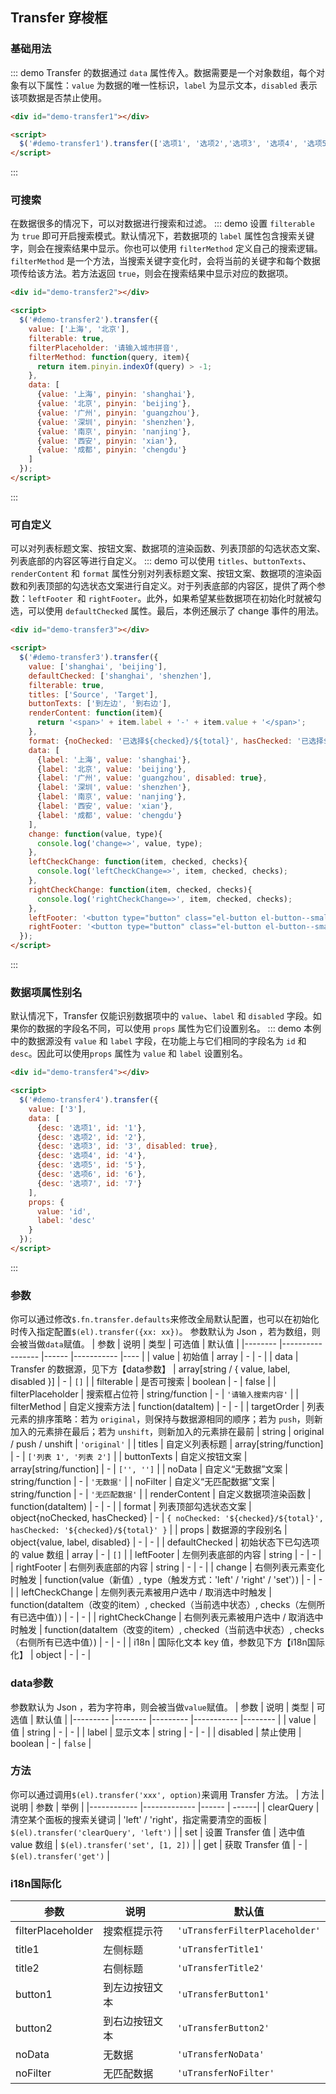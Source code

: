 ## Transfer 穿梭框

### 基础用法
::: demo Transfer 的数据通过 `data` 属性传入。数据需要是一个对象数组，每个对象有以下属性：`value` 为数据的唯一性标识，`label` 为显示文本，`disabled` 表示该项数据是否禁止使用。

``` html
<div id="demo-transfer1"></div>

<script>
  $('#demo-transfer1').transfer(['选项1', '选项2','选项3', '选项4', '选项5']);
</script>
```
:::

### 可搜索
在数据很多的情况下，可以对数据进行搜索和过滤。
::: demo 设置 `filterable` 为 `true` 即可开启搜索模式。默认情况下，若数据项的 `label` 属性包含搜索关键字，则会在搜索结果中显示。你也可以使用 `filterMethod` 定义自己的搜索逻辑。`filterMethod` 是一个方法，当搜索关键字变化时，会将当前的关键字和每个数据项传给该方法。若方法返回 `true`，则会在搜索结果中显示对应的数据项。

``` html
<div id="demo-transfer2"></div>

<script>
  $('#demo-transfer2').transfer({
    value: ['上海', '北京'],
    filterable: true,
    filterPlaceholder: '请输入城市拼音',
    filterMethod: function(query, item){
      return item.pinyin.indexOf(query) > -1;
    },
    data: [
      {value: '上海', pinyin: 'shanghai'},
      {value: '北京', pinyin: 'beijing'},
      {value: '广州', pinyin: 'guangzhou'},
      {value: '深圳', pinyin: 'shenzhen'},
      {value: '南京', pinyin: 'nanjing'},
      {value: '西安', pinyin: 'xian'},
      {value: '成都', pinyin: 'chengdu'}
    ]
  });
</script>
```
:::

### 可自定义
可以对列表标题文案、按钮文案、数据项的渲染函数、列表顶部的勾选状态文案、列表底部的内容区等进行自定义。
::: demo 可以使用 `titles`、`buttonTexts`、`renderContent` 和 `format` 属性分别对列表标题文案、按钮文案、数据项的渲染函数和列表顶部的勾选状态文案进行自定义。对于列表底部的内容区，提供了两个参数：`leftFooter `和 `rightFooter`。此外，如果希望某些数据项在初始化时就被勾选，可以使用 `defaultChecked` 属性。最后，本例还展示了 change 事件的用法。

``` html
<div id="demo-transfer3"></div>

<script>
  $('#demo-transfer3').transfer({
    value: ['shanghai', 'beijing'],
    defaultChecked: ['shanghai', 'shenzhen'],
    filterable: true,
    titles: ['Source', 'Target'],
    buttonTexts: ['到左边', '到右边'],
    renderContent: function(item){
      return '<span>' + item.label + '-' + item.value + '</span>';
    },
    format: {noChecked: '已选择${checked}/${total}', hasChecked: '已选择${checked}/${total}'},
    data: [
      {label: '上海', value: 'shanghai'},
      {label: '北京', value: 'beijing'},
      {label: '广州', value: 'guangzhou', disabled: true},
      {label: '深圳', value: 'shenzhen'},
      {label: '南京', value: 'nanjing'},
      {label: '西安', value: 'xian'},
      {label: '成都', value: 'chengdu'}
    ],
    change: function(value, type){
      console.log('change=>', value, type);
    },
    leftCheckChange: function(item, checked, checks){
      console.log('leftCheckChange=>', item, checked, checks);
    },
    rightCheckChange: function(item, checked, checks){
      console.log('rightCheckChange=>', item, checked, checks);
    },
    leftFooter: '<button type="button" class="el-button el-button--small" style="margin-left: 5px">操作</button>',
    rightFooter: '<button type="button" class="el-button el-button--small" style="margin-left: 5px">操作</button>'
  });
</script>
```
:::

### 数据项属性别名
默认情况下，Transfer 仅能识别数据项中的 `value`、`label` 和 `disabled` 字段。如果你的数据的字段名不同，可以使用 `props` 属性为它们设置别名。
::: demo 本例中的数据源没有 `value` 和 `label` 字段，在功能上与它们相同的字段名为 `id` 和 `desc`。因此可以使用`props` 属性为 `value` 和 `label` 设置别名。

``` html
<div id="demo-transfer4"></div>

<script>
  $('#demo-transfer4').transfer({
    value: ['3'],
    data: [
      {desc: '选项1', id: '1'},
      {desc: '选项2', id: '2'},
      {desc: '选项3', id: '3', disabled: true},
      {desc: '选项4', id: '4'},
      {desc: '选项5', id: '5'},
      {desc: '选项6', id: '6'},
      {desc: '选项7', id: '7'}
    ],
    props: {
      value: 'id',
      label: 'desc'
    }
  });
</script>
```
:::

### 参数
你可以通过修改`$.fn.transfer.defaults`来修改全局默认配置，也可以在初始化时传入指定配置`$(el).transfer({xx: xx})`。
参数默认为 Json ，若为数组，则会被当做`data`赋值。
| 参数    | 说明             | 类型    | 可选值     | 默认值 |
|-------- |----------------- |------ |-----------  |---- |
| value | 初始值 | array | - | - |
| data | Transfer 的数据源，见下方【data参数】 | array[string / { value, label, disabled }] | - | `[]` |
| filterable | 是否可搜索 | boolean | - | false |
| filterPlaceholder | 搜索框占位符 | string/function | - | `'请输入搜索内容'` |
| filterMethod | 自定义搜索方法 | function(dataItem) | - | - |
| targetOrder | 列表元素的排序策略：若为 `original`，则保持与数据源相同的顺序；若为 `push`，则新加入的元素排在最后；若为 `unshift`，则新加入的元素排在最前 | string | original / push / unshift | `'original'` |
| titles | 自定义列表标题 | array[string/function] | - | `['列表 1', '列表 2']` |
| buttonTexts | 自定义按钮文案 | array[string/function] | - | `['', '']` |
| noData | 自定义“无数据”文案 | string/function | - | `'无数据'` |
| noFilter | 自定义“无匹配数据”文案 | string/function | - | `'无匹配数据'` |
| renderContent | 自定义数据项渲染函数 | function(dataItem) | - | - |
| format | 列表顶部勾选状态文案 | object{noChecked, hasChecked} | - | `{ noChecked: '${checked}/${total}', hasChecked: '${checked}/${total}' }` |
| props | 数据源的字段别名 | object{value, label, disabled} | - | - |
| defaultChecked | 初始状态下已勾选项的 value 数组 | array | - | `[]` |
| leftFooter | 左侧列表底部的内容 | string | - | - |
| rightFooter | 右侧列表底部的内容 | string | - | - |
| change | 右侧列表元素变化时触发 | function(value（新值）, type（触发方式：'left' / 'right' / 'set'）) | - | - |
| leftCheckChange | 左侧列表元素被用户选中 / 取消选中时触发 | function(dataItem（改变的item）, checked（当前选中状态）, checks（左侧所有已选中值）) | - | - |
| rightCheckChange | 右侧列表元素被用户选中 / 取消选中时触发 | function(dataItem（改变的item）, checked（当前选中状态）, checks（右侧所有已选中值）) | - | - |
| i18n | 国际化文本 key 值，参数见下方【i18n国际化】 | object | - | - |

### data参数
参数默认为 Json ，若为字符串，则会被当做`value`赋值。
| 参数     | 说明    | 类型      | 可选值       | 默认值   |
|--------- |-------- |--------- |-----------  |-------- |
| value | 值 | string | - | - |
| label | 显示文本 | string | - | - |
| disabled | 禁止使用 | boolean | - | `false` |

### 方法
你可以通过调用`$(el).transfer('xxx', option)`来调用 Transfer 方法。
| 方法        | 说明          |  参数 |  举例  |
|------------ |------------- |------ | ------|
| clearQuery | 清空某个面板的搜索关键词 | 'left' / 'right'，指定需要清空的面板 | `$(el).transfer('clearQuery', 'left')` |
| set | 设置 Transfer 值 | 选中值 value 数组 | `$(el).transfer('set', [1, 2])` |
| get | 获取 Transfer 值 | - | `$(el).transfer('get')` |

### i18n国际化
| 参数      | 说明    | 默认值   |
|--------- |-------- |-------- |
| filterPlaceholder | 搜索框提示符 | `'uTransferFilterPlaceholder'` |
| title1 | 左侧标题 | `'uTransferTitle1'` |
| title2 | 右侧标题 | `'uTransferTitle2'` |
| button1 | 到左边按钮文本 | `'uTransferButton1'` |
| button2 | 到右边按钮文本 | `'uTransferButton2'` |
| noData | 无数据 | `'uTransferNoData'` |
| noFilter | 无匹配数据 | `'uTransferNoFilter'` |
